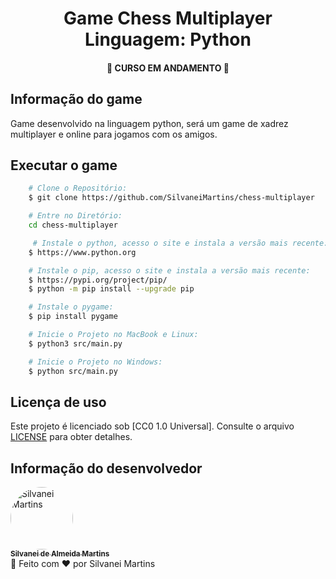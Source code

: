<h1 align="center">
    Game Chess Multiplayer
    <br />
    Linguagem: Python
</h1>

<h4 align="center">
    🚀 CURSO EM ANDAMENTO 🚀
</h4>

## Informação do game

Game desenvolvido na linguagem python, será um game de xadrez multiplayer e online para jogamos com os amigos.

<!-- <p align="center">
    <a href="https://imgur.com/ZEutfqp"><img src="https://i.imgur.com/ZEutfqp.png" title="source: imgur.com" /></a>
    <br />
</p> -->

## Executar o game

```bash
    # Clone o Repositório:
    $ git clone https://github.com/SilvaneiMartins/chess-multiplayer

    # Entre no Diretório:
    cd chess-multiplayer

     # Instale o python, acesso o site e instala a versão mais recente:
    $ https://www.python.org

    # Instale o pip, acesso o site e instala a versão mais recente:
    $ https://pypi.org/project/pip/
    $ python -m pip install --upgrade pip

    # Instale o pygame:
    $ pip install pygame

    # Inicie o Projeto no MacBook e Linux:
    $ python3 src/main.py

    # Inicie o Projeto no Windows:
    $ python src/main.py
```

## Licença de uso

Este projeto é licenciado sob [CC0 1.0 Universal]. Consulte o arquivo [LICENSE](https://github.com/SilvaneiMartins/chess-multiplayer/blob/master/LICENSE) para obter detalhes.

## Informação do desenvolvedor

<a href="https://github.com/SilvaneiMartins">
    <img
        style="border-radius:50%"
        src="https://github.com/SilvaneiMartins.png"
        width="100px;"
        alt="Silvanei Martins"
    />
    <br />
    <sub>
        <b>Silvanei de Almeida Martins</b>
    </sub>
</a>
     <a href="https://github.com/SilvaneiMartins" title="Silvanei martins" >
 </a>
<br />
🚀 Feito com ❤️ por Silvanei Martins
